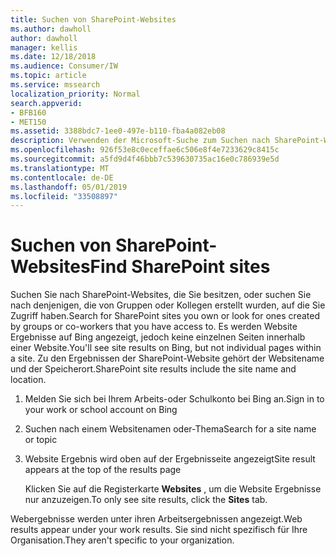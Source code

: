 ```yaml
---
title: Suchen von SharePoint-Websites
ms.author: dawholl
author: dawholl
manager: kellis
ms.date: 12/18/2018
ms.audience: Consumer/IW
ms.topic: article
ms.service: mssearch
localization_priority: Normal
search.appverid:
- BFB160
- MET150
ms.assetid: 3388bdc7-1ee0-497e-b110-fba4a082eb08
description: Verwenden der Microsoft-Suche zum Suchen nach SharePoint-Websites und Details, die angezeigt werden
ms.openlocfilehash: 926f53e8c0eceffae6c506e8f4e7233629c8415c
ms.sourcegitcommit: a5fd9d4f46bbb7c539630735ac16e0c786939e5d
ms.translationtype: MT
ms.contentlocale: de-DE
ms.lasthandoff: 05/01/2019
ms.locfileid: "33508897"
---
```

# <a name="find-sharepoint-sites"></a><span data-ttu-id="fc8e3-103">Suchen von SharePoint-Websites</span><span class="sxs-lookup"><span data-stu-id="fc8e3-103">Find SharePoint sites</span></span>

<span data-ttu-id="fc8e3-104">Suchen Sie nach SharePoint-Websites, die Sie besitzen, oder suchen Sie nach denjenigen, die von Gruppen oder Kollegen erstellt wurden, auf die Sie Zugriff haben.</span><span class="sxs-lookup"><span data-stu-id="fc8e3-104">Search for SharePoint sites you own or look for ones created by groups or co-workers that you have access to.</span></span> <span data-ttu-id="fc8e3-105">Es werden Website Ergebnisse auf Bing angezeigt, jedoch keine einzelnen Seiten innerhalb einer Website.</span><span class="sxs-lookup"><span data-stu-id="fc8e3-105">You'll see site results on Bing, but not individual pages within a site.</span></span> <span data-ttu-id="fc8e3-106">Zu den Ergebnissen der SharePoint-Website gehört der Websitename und der Speicherort.</span><span class="sxs-lookup"><span data-stu-id="fc8e3-106">SharePoint site results include the site name and location.</span></span>
  
1. <span data-ttu-id="fc8e3-107">Melden Sie sich bei Ihrem Arbeits-oder Schulkonto bei Bing an.</span><span class="sxs-lookup"><span data-stu-id="fc8e3-107">Sign in to your work or school account on Bing</span></span>
    
2. <span data-ttu-id="fc8e3-108">Suchen nach einem Websitenamen oder-Thema</span><span class="sxs-lookup"><span data-stu-id="fc8e3-108">Search for a site name or topic</span></span>
    
3. <span data-ttu-id="fc8e3-109">Website Ergebnis wird oben auf der Ergebnisseite angezeigt</span><span class="sxs-lookup"><span data-stu-id="fc8e3-109">Site result appears at the top of the results page</span></span>
    
    <span data-ttu-id="fc8e3-110">Klicken Sie auf die Registerkarte **Websites** , um die Website Ergebnisse nur anzuzeigen.</span><span class="sxs-lookup"><span data-stu-id="fc8e3-110">To only see site results, click the **Sites** tab.</span></span> 
    
<span data-ttu-id="fc8e3-111">Webergebnisse werden unter ihren Arbeitsergebnissen angezeigt.</span><span class="sxs-lookup"><span data-stu-id="fc8e3-111">Web results appear under your work results.</span></span> <span data-ttu-id="fc8e3-112">Sie sind nicht spezifisch für Ihre Organisation.</span><span class="sxs-lookup"><span data-stu-id="fc8e3-112">They aren't specific to your organization.</span></span>

  

